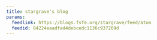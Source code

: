 ```yaml
---
title: stargrave's blog
params:
  feedlink: https://blogs.fsfe.org/stargrave/feed/atom
  feedid: 84224eaadfad4debcedc1136c937269d
---
```

